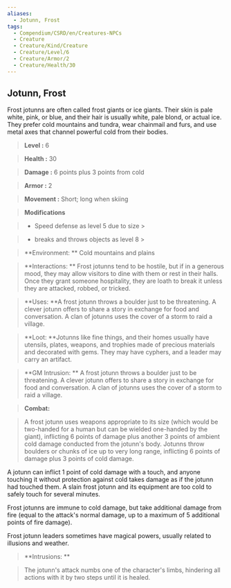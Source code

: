 ```yaml
---
aliases:
  - Jotunn, Frost
tags:
  - Compendium/CSRD/en/Creatures-NPCs
  - Creature
  - Creature/Kind/Creature
  - Creature/Level/6
  - Creature/Armor/2
  - Creature/Health/30
---
```

  
    
## Jotunn, Frost    
Frost jotunns are often called frost giants or ice giants. Their skin is pale white, pink, or blue, and their hair is usually white, pale blond, or actual ice. They prefer cold mountains and tundra, wear chainmail and furs, and use metal axes that channel powerful cold from their bodies.    
  
    
> **Level :** 6    
> **Health :** 30    
> **Damage :** 6 points plus 3 points from cold    
> **Armor :** 2    
> **Movement :** Short; long when skiing    
> **Modifications**    
>- Speed defense as level 5 due to size >  
>    
>- breaks and throws objects as level 8 >  
>    
> **Environment: ** Cold mountains and plains    
> **Interactions: ** Frost jotunns tend to be hostile, but if in a generous mood, they may allow visitors to dine with them or rest in their halls. Once they grant someone hospitality, they are loath to break it unless they are attacked, robbed, or tricked.    
> **Uses: **A frost jotunn throws a boulder just to be threatening. A clever jotunn offers to share a story in exchange for food and conversation. A clan of jotunns uses the cover of a storm to raid a village.    
> **Loot: **Jotunns like fine things, and their homes usually have utensils, plates, weapons, and trophies made of precious materials and decorated with gems. They may have cyphers, and a leader may carry an artifact.    
> **GM Intrusion: ** A frost jotunn throws a boulder just to be threatening. A clever jotunn offers to share a story in exchange for food and conversation. A clan of jotunns uses the cover of a storm to raid a village.    
  
> **Combat:**   
> A frost jotunn uses weapons appropriate to its size (which would be two-handed for a human but can be wielded one-handed by the giant), inflicting 6 points of damage plus another 3 points of ambient cold damage conducted from the jotunn's body. Jotunns throw boulders or chunks of ice up to very long range, inflicting 6 points of damage plus 3 points of cold damage.   
A jotunn can inflict 1 point of cold damage with a touch, and anyone touching it without protection against cold takes damage as if the jotunn had touched them. A slain frost jotunn and its equipment are too cold to safely touch for several minutes.   
Frost jotunns are immune to cold damage, but take additional damage from fire (equal to the attack's normal damage, up to a maximum of 5 additional points of fire damage).   
Frost jotunn leaders sometimes have magical powers, usually related to illusions and weather.    
    
  
> **Intrusions: **   
> The jotunn's attack numbs one of the character's limbs, hindering all actions with it by two steps until it is healed.    
